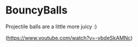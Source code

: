 # BouncyBalls
Projectile balls are a little more juicy :)

(https://www.youtube.com/watch?v=-vbdeSkAMNc)
